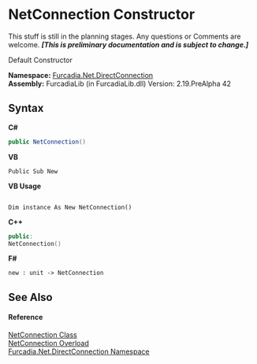 # NetConnection Constructor 
This stuff is still in the planning stages. Any questions or Comments are welcome. _**\[This is preliminary documentation and is subject to change.\]**_

Default Constructor

**Namespace:**&nbsp;<a href="N_Furcadia_Net_DirectConnection">Furcadia.Net.DirectConnection</a><br />**Assembly:**&nbsp;FurcadiaLib (in FurcadiaLib.dll) Version: 2.19.PreAlpha 42

## Syntax

**C#**<br />
``` C#
public NetConnection()
```

**VB**<br />
``` VB
Public Sub New
```

**VB Usage**<br />
``` VB Usage

Dim instance As New NetConnection()
```

**C++**<br />
``` C++
public:
NetConnection()
```

**F#**<br />
``` F#
new : unit -> NetConnection
```


## See Also


#### Reference
<a href="T_Furcadia_Net_DirectConnection_NetConnection">NetConnection Class</a><br /><a href="Overload_Furcadia_Net_DirectConnection_NetConnection__ctor">NetConnection Overload</a><br /><a href="N_Furcadia_Net_DirectConnection">Furcadia.Net.DirectConnection Namespace</a><br />